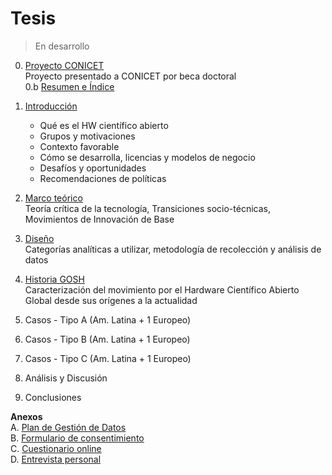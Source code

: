 # Tesis 

> En desarrollo

0. [Proyecto CONICET](tesis/proyecto_ES.md)    
    Proyecto presentado a CONICET por beca doctoral     
        0.b [Resumen e Índice](tesis/0_resumen.md)
    
1. [Introducción](tesis/1_introduccion.md)     
   
   - Qué es el HW científico abierto
   - Grupos y motivaciones
   - Contexto favorable
   - Cómo se desarrolla, licencias y modelos de negocio
   - Desafíos y oportunidades
   - Recomendaciones de políticas

2. [Marco teórico](tesis/2_marcoteorico.md)    
    Teoría crítica de la tecnología, Transiciones socio-técnicas, Movimientos de Innovación de Base    

3. [Diseño](tesis/3_disenio.md)    
    Categorías analíticas a utilizar, metodología de recolección y análisis de datos
    
4. [Historia GOSH](tesis/5_historiagosh.md)    
    Caracterización del movimiento por el Hardware Científico Abierto Global desde sus orígenes a la actualidad

5. Casos - Tipo A (Am. Latina + 1 Europeo)

6. Casos - Tipo B (Am. Latina + 1 Europeo)

7. Casos - Tipo C (Am. Latina + 1 Europeo)

8. Análisis y Discusión

9. Conclusiones 

**Anexos**    
A. [Plan de Gestión de Datos](tesis/anexos/pgd.md)    
B. [Formulario de consentimiento](tesis/anexos/consentform.md)    
C. [Cuestionario online](tesis/anexos/cuestionario_online.md)    
D. [Entrevista personal](tesis/anexos/semiestructurada.md)    

    




